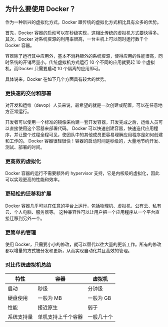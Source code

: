 ## 为什么要使用 Docker？
作为一种新兴的虚拟化方式，Docker 跟传统的虚拟化方式相比具有众多的优势。

首先，Docker 容器的启动可以在秒级实现，这相比传统的虚拟机方式要快得多。
其次，Docker 对系统资源的利用率很高，一台主机上可以同时运行数千个 Docker 容器。

容器除了运行其中应用外，基本不消耗额外的系统资源，使得应用的性能很高，同时系统的开销尽量小。传统虚拟机方式运行 10 个不同的应用就要起 10 个虚拟机，而Docker 只需要启动 10 个隔离的应用即可。

具体说来，Docker 在如下几个方面具有较大的优势。

### 更快速的交付和部署
对开发和运维（devop）人员来说，最希望的就是一次创建或配置，可以在任意地方正常运行。

开发者可以使用一个标准的镜像来构建一套开发容器，开发完成之后，运维人员可以直接使用这个容器来部署代码。
Docker 可以快速创建容器，快速迭代应用程序，并让整个过程全程可见，使团队中的其他成员更容易理解应用程序是如何创建和工作的。
Docker 容器很轻很快！容器的启动时间是秒级的，大量地节约开发、测试、部署的时间。

### 更高效的虚拟化
Docker 容器的运行不需要额外的 hypervisor 支持，它是内核级的虚拟化，因此可以实现更高的性能和效率。

### 更轻松的迁移和扩展

Docker 容器几乎可以在任意的平台上运行，包括物理机、虚拟机、公有云、私有云、个人电脑、服务器等。
这种兼容性可以让用户把一个应用程序从一个平台直接迁移到另外一个。

### 更简单的管理
使用 Docker，只需要小小的修改，就可以替代以往大量的更新工作。所有的修改都以增量的方式被分发和更新，从而实现自动化并且高效的管理。

### 对比传统虚拟机总结
| 特性 | 容器 | 虚拟机 |
| -- | -- | -- |
| 启动 | 秒级 | 分钟级 |
| 硬盘使用 | 一般为 MB | 一般为 GB |
| 性能 | 接近原生 | 弱于 |
| 系统支持量 | 单机支持上千个容器 | 一般几十个 |
